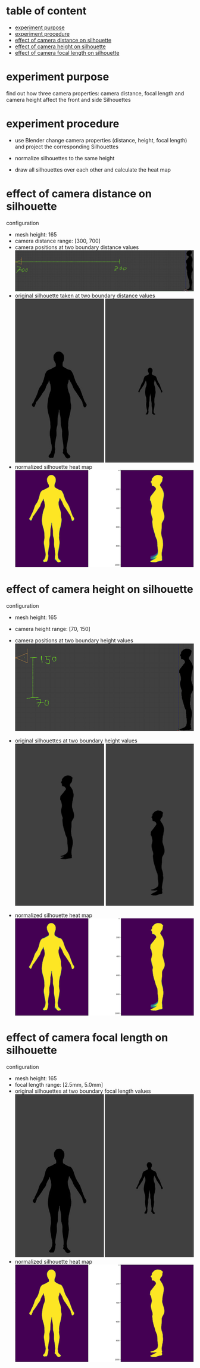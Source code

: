# table of content
- [experiment purpose](#experiment-purpose)
- [experiment procedure](#experiment-procedure)
- [effect of camera distance on silhouette](#effect-of-camera-distance-on-silhouette)
- [effect of camera height on silhouette](#effect-of-camera-height-on-silhouette)
- [effect of camera focal length on silhouette](#effect-of-camera-focal-length-on-silhouette)

# experiment purpose
find out how three camera properties: camera distance, focal length and camera height affect the front and side Silhouettes

# experiment procedure
- use Blender change camera properties (distance, height, focal length) and project the corresponding Silhouettes

- normalize silhouettes to the same height

- draw all silhouettes over each other and calculate the heat map  

# effect of camera distance on silhouette
configuration
 - mesh height: 165
 - camera distance range: [300, 700]
 - camera positions at two boundary distance values
 ![](./images/cam_dif_distance.jpg)
 - original silhouette taken at two boundary distance values
 ![](./images/cam_dif_distance_sil.jpg)
 - normalized silhouette heat map
 ![](./images/cam_dif_distance_sil_normalized.jpg)

# effect of camera height on silhouette
configuration
  - mesh height: 165
  - camera height range: [70, 150]

  - camera positions at two boundary height values
  ![](./images/cam_dif_height.jpg)

  - original silhouettes at two boundary height values
  ![](./images/cam_dif_height_sil.jpg)

  - normalized silhouette heat map
  ![](./images/cam_dif_height_sil_normalized.jpg)

# effect of camera focal length on silhouette
configuration
  - mesh height: 165
  - focal length range: [2.5mm, 5.0mm]
  - original silhouettes at two boundary focal length values
  ![](./images/cam_dif_focal_len_sil.jpg)
  - normalized silhouette heat map
  ![](./images/cam_dif_focal_len_sil_normalized.jpg)
